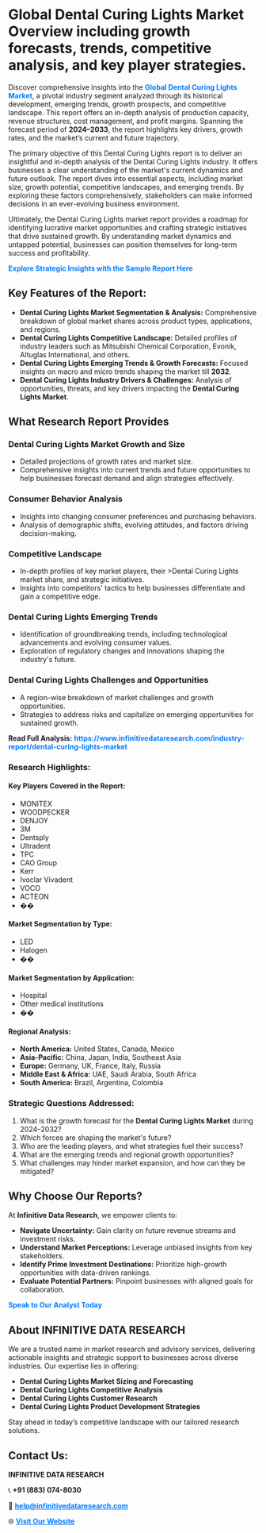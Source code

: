 <h1>Global Dental Curing Lights Market Overview including growth forecasts, trends, competitive analysis, and key player strategies.</h1>
<p>
Discover comprehensive insights into the 
<a href="https://www.infinitivedataresearch.com/industry-report/dental-curing-lights-market" rel="dofollow" style="color: #007BFF; text-decoration: none;"><strong>Global Dental Curing Lights Market</strong></a>, a pivotal industry segment analyzed through its historical development, emerging trends, growth prospects, and competitive landscape. This report offers an in-depth analysis of production capacity, revenue structures, cost management, and profit margins. Spanning the forecast period of <strong>2024–2033</strong>, the report highlights key drivers, growth rates, and the market’s current and future trajectory.
</p>
<p>
The primary objective of this Dental Curing Lights report is to deliver an insightful and in-depth analysis of the Dental Curing Lights industry. It offers businesses a clear understanding of the market's current dynamics and future outlook. The report dives into essential aspects, including market size, growth potential, competitive landscapes, and emerging trends. By exploring these factors comprehensively, stakeholders can make informed decisions in an ever-evolving business environment.
</p>
<p>
Ultimately, the Dental Curing Lights market report provides a roadmap for identifying lucrative market opportunities and crafting strategic initiatives that drive sustained growth. By understanding market dynamics and untapped potential, businesses can position themselves for long-term success and profitability.
</p>
<p>
<a href="https://www.infinitivedataresearch.com/request-sample/reportId=109772" style="color: #007BFF; text-decoration: none;"><strong>Explore Strategic Insights with the Sample Report Here</strong></a>
</p>

<h2>Key Features of the Report:</h2>
<ul>
<li><strong>Dental Curing Lights Market Segmentation & Analysis:</strong> Comprehensive breakdown of global market shares across product types, applications, and regions.</li>
<li><strong>Dental Curing Lights Competitive Landscape:</strong> Detailed profiles of industry leaders such as Mitsubishi Chemical Corporation, Evonik, Altuglas International, and others.</li>
<li><strong>Dental Curing Lights Emerging Trends & Growth Forecasts:</strong> Focused insights on macro and micro trends shaping the market till <strong>2032</strong>.</li>
<li><strong>Dental Curing Lights Industry Drivers & Challenges:</strong> Analysis of opportunities, threats, and key drivers impacting the <strong>Dental Curing Lights Market</strong>.</li>
</ul>

<h2>What Research Report Provides</h2>
<h3>Dental Curing Lights Market Growth and Size</h3>
<ul>
<li>Detailed projections of growth rates and market size.</li>
<li>Comprehensive insights into current trends and future opportunities to help businesses forecast demand and align strategies effectively.</li>
</ul>

<h3>Consumer Behavior Analysis</h3>
<ul>
<li>Insights into changing consumer preferences and purchasing behaviors.</li>
<li>Analysis of demographic shifts, evolving attitudes, and factors driving decision-making.</li>
</ul>

<h3>Competitive Landscape</h3>
<ul>
<li>In-depth profiles of key market players, their >Dental Curing Lights market share, and strategic initiatives.</li>
<li>Insights into competitors' tactics to help businesses differentiate and gain a competitive edge.</li>
</ul>

<h3>Dental Curing Lights Emerging Trends</h3>
<ul>
<li>Identification of groundbreaking trends, including technological advancements and evolving consumer values.</li>
<li>Exploration of regulatory changes and innovations shaping the industry's future.</li>
</ul>

<h3>Dental Curing Lights Challenges and Opportunities</h3>
<ul>
<li>A region-wise breakdown of market challenges and growth opportunities.</li>
<li>Strategies to address risks and capitalize on emerging opportunities for sustained growth.</li>
</ul>
<p><strong>Read Full Analysis:</strong> <a href="https://www.infinitivedataresearch.com/industry-report/dental-curing-lights-market" rel="dofollow" style="color: #007BFF; text-decoration: none;"><strong>https://www.infinitivedataresearch.com/industry-report/dental-curing-lights-market</strong></a></p>
<h3>Research Highlights:</h3>
<h4>Key Players Covered in the Report:</h4>
<ul><li>MONITEX</li><li>WOODPECKER</li><li>DENJOY</li><li>3M</li><li>Dentsply</li><li>Ultradent</li><li>TPC</li><li>CAO Group</li><li>Kerr</li><li>Ivoclar Vivadent</li><li>VOCO</li><li>ACTEON</li><li>��</li></ul>
<h4>Market Segmentation by Type:</h4>
<ul><li>LED</li><li>Halogen</li><li>��</li></ul>
<h4>Market Segmentation by Application:</h4>
<ul><li>Hospital</li><li>Other medical institutions</li><li>��</li></ul>

<h4>Regional Analysis:</h4>
<ul>
<li><strong>North America:</strong> United States, Canada, Mexico</li>
<li><strong>Asia-Pacific:</strong> China, Japan, India, Southeast Asia</li>
<li><strong>Europe:</strong> Germany, UK, France, Italy, Russia</li>
<li><strong>Middle East & Africa:</strong> UAE, Saudi Arabia, South Africa</li>
<li><strong>South America:</strong> Brazil, Argentina, Colombia</li>
</ul>

<h3>Strategic Questions Addressed:</h3>
<ol>
<li>What is the growth forecast for the <strong>Dental Curing Lights Market</strong> during 2024–2032?</li>
<li>Which forces are shaping the market's future?</li>
<li>Who are the leading players, and what strategies fuel their success?</li>
<li>What are the emerging trends and regional growth opportunities?</li>
<li>What challenges may hinder market expansion, and how can they be mitigated?</li>
</ol>

<h2>Why Choose Our Reports?</h2>
<p>At <strong>Infinitive Data Research</strong>, we empower clients to:</p>
<ul>
<li><strong>Navigate Uncertainty:</strong> Gain clarity on future revenue streams and investment risks.</li>
<li><strong>Understand Market Perceptions:</strong> Leverage unbiased insights from key stakeholders.</li>
<li><strong>Identify Prime Investment Destinations:</strong> Prioritize high-growth opportunities with data-driven rankings.</li>
<li><strong>Evaluate Potential Partners:</strong> Pinpoint businesses with aligned goals for collaboration.</li>
</ul>
<p><a href="https://www.infinitivedataresearch.com/industry-report/dental-curing-lights-market" rel="dofollow" style="color: #007BFF; text-decoration: none;"><strong>Speak to Our Analyst Today</strong></a></p>

<h2>About INFINITIVE DATA RESEARCH</h2>
<p>We are a trusted name in market research and advisory services, delivering actionable insights and strategic support to businesses across diverse industries. Our expertise lies in offering:</p>
<ul>
<li><strong>Dental Curing Lights Market Sizing and Forecasting</strong></li>
<li><strong>Dental Curing Lights Competitive Analysis</strong></li>
<li><strong>Dental Curing Lights Customer Research</strong></li>
<li><strong>Dental Curing Lights Product Development Strategies</strong></li>
</ul>
<p>Stay ahead in today’s competitive landscape with our tailored research solutions.</p>

<h2>Contact Us:</h2>
<p><strong>INFINITIVE DATA RESEARCH</strong></p>
<p>📞 <strong>+91 (883) 074-8030</strong></p>
<p>📧 <strong><a href="mailto:help@infinitivedataresearch.com" style="color: #007BFF;">help@infinitivedataresearch.com</a></strong></p>
<p>🌐 <strong><a href="https://www.infinitivedataresearch.com" rel="dofollow" style="color: #007BFF;">Visit Our Website</a></strong></p>